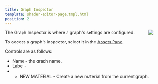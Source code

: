 ```yaml
---
title: Graph Inspector
template: shader-editor-page.tmpl.html
position: 2
---
```


<img src="/images/shader-editor/inspector-pane-graph.png" style="float: right; padding: 20px; padding-top: 0px;"></img>

The Graph Inspector is where a graph's settings are configured.

To access a graph's inspector, select it in the [Assets Pane][1].

Controls are as follows:
- Name - the graph name.
- Label - 
- + NEW MATERIAL - Create a new material from the current graph.

[1]: /shader-editor/window-layout/assets-pane
